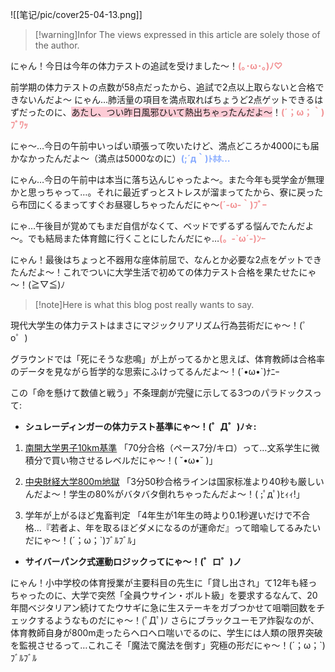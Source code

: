 ![[笔记/pic/cover25-04-13.png]]  

> [!warning]Infor
> The views expressed in this article are solely those of the author.

にゃん！今日は今年の体力テストの追試を受けました～！<span style="font-weight:bold; color:rgb(242, 145, 147)">(｡･ω･｡)ﾉ♡</span>

前学期の体力テストの点数が58点だったから、追試で2点以上取らないと合格できないんだよ～ にゃん…肺活量の項目を満点取ればちょうど2点ゲットできるはずだったのに、<span style="background:rgba(252, 163, 180, 0.55)">あたし、つい昨日風邪ひいて熱出ちゃったんだよ～</span>！<span style="font-weight:bold; color:rgb(242, 145, 147)">(´；ω；｀)ﾌﾞﾜｯ</span>

にゃ～…今日の午前中いっぱい頑張って吹いたけど、満点どころか4000にも届かなかったんだよ～（満点は5000なのに）<span style="font-weight:bold; color:rgb(133, 169, 255)">(;´д｀)ﾄﾎﾎ…</span>

にゃん…今日の午前中は本当に落ち込んじゃったよ～。また今年も奨学金が無理かと思っちゃって…。それに最近ずっとストレスが溜まってたから、寮に戻ったら布団にくるまってすぐお昼寝しちゃったんだにゃ～<span style="font-weight:bold; color:rgb(242, 145, 147)">(´-ω-｀)ﾌﾞｰ</span>

にゃ…午後目が覚めてもまだ自信がなくて、ベッドでずるずる悩んでたんだよ～。でも結局また体育館に行くことにしたんだにゃ…<span style="font-weight:bold; color:rgb(242, 145, 147)">(。-`ω´-)ﾝｰ</span>

にゃん！最後はちょっと不器用な座体前屈で、なんとか必要な2点をゲットできたんだよ～！これでついに大学生活で初めての体力テスト合格を果たせたにゃ～！(≧▽≦)ﾉ

> [!note]Here is what this blog post really wants to say.

現代大学生の体力テストはまさにマジックリアリズム行為芸術だにゃ～！(゜o゜)

グラウンドでは「死にそうな悲鳴」が上がってるかと思えば、体育教師は合格率のデータを見ながら哲学的な思索にふけってるんだよ～！(´•ω•`)ﾅﾆｰ

この「命を懸けて数値と戦う」不条理劇が完璧に示してる3つのパラドックスって:

- **シュレーディンガーの体力テスト基準にゃ～！(゜Д゜)ﾉ☆:**

1. [南開大学男子10km基準](https://www.zhihu.com/question/1890886375215199358/answer/1891454357553271217)
「70分合格（ペース7分/キロ）って…文系学生に微積分で買い物させるレベルだにゃ～！( ˘•ω•˘ )」

2. [中央財経大学800m地獄](https://www.zhihu.com/question/15321475739/answer/127620616387)
「3分50秒合格ラインは国家标准より40秒も厳しいんだよ～！学生の80%がバタバタ倒れちゃったんだよ～！( ;ﾟдﾟ)ﾋｨｨ!」

3. 学年が上がるほど鬼畜判定
「4年生が1年生の時より0.1秒遅いだけで不合格…『若者よ、年を取るほどダメになるのが運命だ』って暗喩してるみたいだにゃ～！(´；ω；`)ﾌﾞﾙﾌﾞﾙ」

- **サイバーパンク式運動ロジックってにゃ～！(゜ロ゜)ノ**

にゃん！小中学校の体育授業が主要科目の先生に「貸し出され」て12年も経っちゃったのに、大学で突然「全員ウサイン・ボルト級」を要求するなんて、20年間ベジタリアン続けてたウサギに急に生ステーキをガブつかせて咀嚼回数をチェックするようなものだにゃ～！(ﾟДﾟ)ﾉ さらにブラックユーモア炸裂なのが、体育教師自身が800m走ったらヘロヘロ喘いでるのに、学生には人類の限界突破を監視させるって…これこそ「魔法で魔法を倒す」究極の形だにゃ～！(´；ω；`)ﾌﾞﾙﾌﾞﾙ
